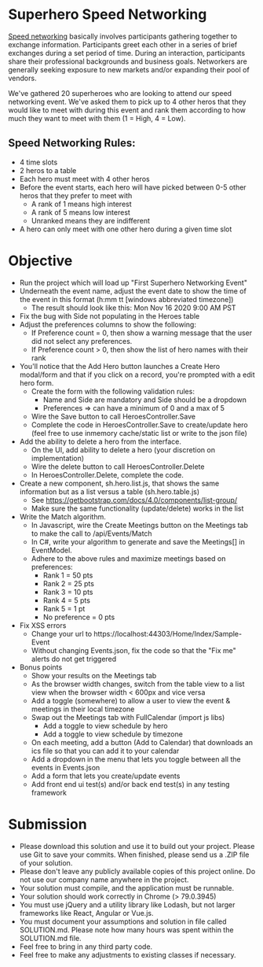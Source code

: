 ﻿Superhero Speed Networking
==========================

[Speed networking](https://en.wikipedia.org/wiki/Speed_networking) basically involves participants gathering together to exchange information. Participants greet each other in a series of brief exchanges during a set period of time. During an interaction, participants share their professional backgrounds and business goals. Networkers are generally seeking exposure to new markets and/or expanding their pool of vendors.  

We've gathered 20 superheroes who are looking to attend our speed networking event.  We've asked them to pick up to 4 other heros that they would like to meet with during this event and rank them according to how much they want to meet with them (1 = High, 4 = Low).  

## Speed Networking Rules:

* 4 time slots
* 2 heros to a table
* Each hero must meet with 4 other heros
* Before the event starts, each hero will have picked between 0-5 other heros that they prefer to meet with
  * A rank of 1 means high interest
  * A rank of 5 means low interest
  * Unranked means they are indifferent
* A hero can only meet with one other hero during a given time slot

# Objective

* Run the project which will load up "First Superhero Networking Event"
* Underneath the event name, adjust the event date to show the time of the event in this format (h:mm tt [windows abbreviated timezone])
	- The result should look like this: Mon Nov 16 2020 9:00 AM PST
* Fix the bug with Side not populating in the Heroes table
* Adjust the preferences columns to show the following:
	- If Preference count = 0, then show a warning message that the user did not select any preferences.
	- If Preference count > 0, then show the list of hero names with their rank
* You'll notice that the Add Hero button launches a Create Hero modal/form and that if you click on a record, you're prompted with a edit hero form.
	- Create the form with the following validation rules:
		- Name and Side are mandatory and Side should be a dropdown
		- Preferences => can have a minimum of 0 and a max of 5
	- Wire the Save button to call HeroesController.Save
	- Complete the code in HeroesController.Save to create/update hero (feel free to use inmemory cache/static list or write to the json file)
* Add the ability to delete a hero from the interface.  
	- On the UI, add ability to delete a hero (your discretion on implementation)
	- Wire the delete button to call HeroesController.Delete
	- In HeroesController.Delete, complete the code.
* Create a new component, sh.hero.list.js, that shows the same information but as a list versus a table (sh.hero.table.js)
	- See https://getbootstrap.com/docs/4.0/components/list-group/
	- Make sure the same functionality (update/delete) works in the list
* Write the Match algorithm.
	- In Javascript, wire the Create Meetings button on the Meetings tab to make the call to /api/Events/Match
	- In C#, write your algorithm to generate and save the Meetings[] in EventModel.
	- Adhere to the above rules and maximize meetings based on preferences:
	  - Rank 1 = 50 pts
	  - Rank 2 = 25 pts
	  - Rank 3 = 10 pts
	  - Rank 4 = 5 pts
	  - Rank 5 = 1 pt
	  - No preference = 0 pts
* Fix XSS errors
	- Change your url to https://localhost:44303/Home/Index/Sample-Event
	- Without changing Events.json, fix the code so that the "Fix me" alerts do not get triggered
* Bonus points
	- Show your results on the Meetings tab
	- As the browser width changes, switch from the table view to a list view when the browser width < 600px and vice versa
	- Add a toggle (somewhere) to allow a user to view the event & meetings in their local timezone
	- Swap out the Meetings tab with FullCalendar (import js libs)
		- Add a toggle to view schedule by hero
		- Add a toggle to view schedule by timezone
	- On each meeting, add a button (Add to Calendar) that downloads an ics file so that you can add it to your calendar
	- Add a dropdown in the menu that lets you toggle between all the events in Events.json
	- Add a form that lets you create/update events
	- Add front end ui test(s) and/or back end test(s) in any testing framework

# Submission

* Please download this solution and use it to build out your project.  Please use Git to save your commits. When finished, please send us a .ZIP file of your solution.
* Please don't leave any publicly available copies of this project online. Do not use our company name anywhere in the project.
* Your solution must compile, and the application must be runnable.
* Your solution should work correctly in Chrome (> 79.0.3945)
* You must use jQuery and a utility library like Lodash, but not larger frameworks like React, Angular or Vue.js.
* You must document your assumptions and solution in file called SOLUTION.md. Please note how many hours was spent within the SOLUTION.md file.
* Feel free to bring in any third party code.
* Feel free to make any adjustments to existing classes if necessary.
